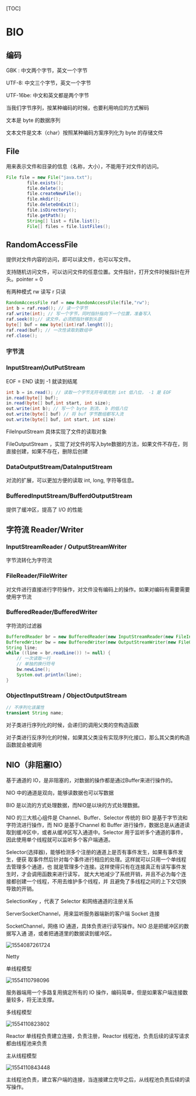 [TOC]



# BIO

## 编码

GBK : 中文两个字节，英文一个字节

UTF-8: 中文三个字节，英文一个字节

UTF-16be: 中文和英文都是两个字节

当我们字节序列，按某种编码的时候，也要利用响应的方式解码

文本是 byte 的数据序列

文本文件是文本（char）按照某种编码方案序列化为 byte 的存储文件

## File

用来表示文件和目录的信息（名称，大小），不能用于对文件的访问。    

```java
File file = new File("java.txt");
        file.exists();
        file.delete();
        file.createNewFile();
        file.mkdir();
        file.deleteOnExit();
        file.isDirectory();
        file.getPath();
        String[] list = file.list();
        File[] files = file.listFiles(); 
```

## RandomAccessFile

提供对文件内容的访问，即可以读文件，也可以写文件。

支持随机访问文件，可以访问文件的任意位置。文件指针，打开文件时候指针在开头。pointer = 0 

有两种模式 rw 读写 r 只读

```java
RandomAccessFile raf = new RandomAccessFile(file,"rw");
int b = raf.read(); // 读一个字节
raf.write(int); // 写一个字节，同时指针指向下一个位置，准备写入
raf.seek(0);// 读文件，必须把指针移到头部
byte[] buf = new byte[(int)raf.lenght()];
raf.read(buf); // 一次性读取到数组中
ref.close();
```

### 字节流

### InputStream\OutPutStream

EOF = END 读到 -1 就读到结尾

```java
int b = in.read(); // 读取一个字节无符号填充到 int 低八位， -1 是 EOF
in.read(byte[] buf);
in.read(byte[] buf,int start, int size);
out.write(int b); // 写一个 byte 到流， b 的低八位
out.write(byte[] buf) // 将 buf 字节数组都写入流
out.write(byte[] buf, int start, int size)
```

FileInputStream 具体实现了文件的读取对象

FileOutputStream ，实现了对文件的写入byte数据的方法，如果文件不存在，则直接创建，如果不存在，删除后创建

### DataOutputStream/DataInputStream

对流的扩展，可以更加方便的读取 int, long, 字符等信息。

### BufferedInputStream/BufferdOutputStream

提供了缓冲区，提高了 I/O 的性能



## 字符流 Reader/Writer



### InputStreamReader / OutputStreamWriter 

字节流转化为字符流

### FileReader/FileWriter

对文件进行直接进行字符操作，对文件没有编码上的操作。如果对编码有需要需要使用字节流

### BufferedReader/BufferedWriter

字符流的过滤器

```java
BufferedReader br = new BufferedReader(new InputStreamReader(new FileInputStream("java")));
BufferedWriter bw = new BufferedWriter(new OutputStreamWriter(new FileOutputStream("java")));
String line;
while ((line = br.readLine()) != null) {
	// 一次读取一行
    // 单独的换行符号
    bw.newLine();
    System.out.println(line);
}
```

### ObjectInputStream / ObjectOutputStream

```java
// 不序列化该属性
transient String name;
```

对子类进行序列化的时候，会递归的调用父类的空构造函数

对子类进行反序列化的时候，如果其父类没有实现序列化接口，那么其父类的构造函数就会被调用

## NIO（非阻塞IO）

基于通道的 IO，是非阻塞的，对数据的操作都是通过Buffer来进行操作的。

NIO 中的通道是双向，能够读数据也可以写数据

BIO 是以流的方式处理数据，而NIO是以块的方式处理数据。

NIO 的三大核心组件是 Channel、Buffer、Selector 传统的 BIO 是基于字节流和字符流进行操作，而 NIO 是基于Channel 和 Buffer 进行操作，数据总是从通道读取到缓冲区中，或者从缓冲区写入通道中。Selector 用于监听多个通道的事件，因此使用单个线程就可以监听多个客户端通道。



Selector(选择器)，能够检测多个注册的通道上是否有事件发生，如果有事件发生，便获
取事件然后针对每个事件进行相应的处理。这样就可以只用一个单线程去管理多个通道，也
就是管理多个连接。这样使得只有在连接真正有读写事件发生时，才会调用函数来进行读写，
就大大地减少了系统开销，并且不必为每个连接都创建一个线程，不用去维护多个线程，并
且避免了多线程之间的上下文切换导致的开销。

SelectionKey ，代表了 Selector 和网络通道的注册关系

ServerSocketChannel，用来监听服务器端新的客户端 Socket 连接

SocketChannel，网络 IO 通道，具体负责进行读写操作。NIO 总是把缓冲区的数据写入通
道，或者把通道里的数据读到缓冲区。



![1554087261724](E:\Git\TTMS\MX-Notes\image\1554087261724.png)



Netty

单线程模型

![1554110798096](E:\Git\TTMS\MX-Notes\image\1554110798096.png)

服务器端用一个多路复用搞定所有的 IO 操作，编码简单，但是如果客户端连接数量较多，将无法支撑。

多线程模型

![1554110823802](E:\Git\TTMS\MX-Notes\image\1554110823802.png)

Reactor 单线程负责建立连接，负责注册，Reactor 线程池，负责后续的读写请求都由线程池来负责



主从线程模型

![1554110843448](E:\Git\TTMS\MX-Notes\image\1554110843448.png)

主线程池负责，建立客户端的连接，当连接建立完毕之后，从线程池负责后续的读写操作。